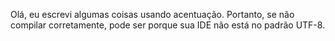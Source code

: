 Olá, eu escrevi algumas coisas usando acentuação. Portanto, se não compilar corretamente, pode ser porque sua IDE não está no padrão UTF-8.
